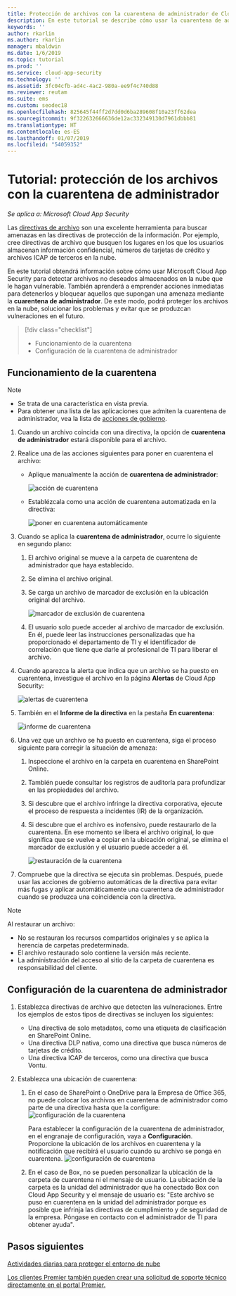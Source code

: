 ```yaml
---
title: Protección de archivos con la cuarentena de administrador de Cloud App Security
description: En este tutorial se describe cómo usar la cuarentena de administrador para controlar las infracciones de datos.
keywords: ''
author: rkarlin
ms.author: rkarlin
manager: mbaldwin
ms.date: 1/6/2019
ms.topic: tutorial
ms.prod: ''
ms.service: cloud-app-security
ms.technology: ''
ms.assetid: 3fc04cfb-ad4c-4ac2-980a-ee9f4c740d88
ms.reviewer: reutam
ms.suite: ems
ms.custom: seodec18
ms.openlocfilehash: 825645f44ff2d7dd0d6ba289608f10a23ff62dea
ms.sourcegitcommit: 9f322632666636de12ac332349130d7961dbbb81
ms.translationtype: HT
ms.contentlocale: es-ES
ms.lasthandoff: 01/07/2019
ms.locfileid: "54059352"
---
```

# <a name="tutorial-protect-files-with-admin-quarantine"></a>Tutorial: protección de los archivos con la cuarentena de administrador

*Se aplica a: Microsoft Cloud App Security*

Las [directivas de archivo](data-protection-policies.md) son una excelente herramienta para buscar amenazas en las directivas de protección de la información. Por ejemplo, cree directivas de archivo que busquen los lugares en los que los usuarios almacenan información confidencial, números de tarjetas de crédito y archivos ICAP de terceros en la nube. 

En este tutorial obtendrá información sobre cómo usar Microsoft Cloud App Security para detectar archivos no deseados almacenados en la nube que le hagan vulnerable. También aprenderá a emprender acciones inmediatas para detenerlos y bloquear aquellos que supongan una amenaza mediante la **cuarentena de administrador**. De este modo, podrá proteger los archivos en la nube, solucionar los problemas y evitar que se produzcan vulneraciones en el futuro.



> [!div class="checklist"]
> * Funcionamiento de la cuarentena 
> * Configuración de la cuarentena de administrador


## <a name="understand-how-quarantine-works"></a>Funcionamiento de la cuarentena 

>[!NOTE] 
> - Se trata de una característica en vista previa.
> - Para obtener una lista de las aplicaciones que admiten la cuarentena de administrador, vea la lista de [acciones de gobierno](governance-actions.md).

1. Cuando un archivo coincida con una directiva, la opción de **cuarentena de administrador** estará disponible para el archivo.

2. Realice una de las acciones siguientes para poner en cuarentena el archivo:
   - Aplique manualmente la acción de **cuarentena de administrador**:
     
     ![acción de cuarentena](./media/quarantine-action.png)

   - Establézcala como una acción de cuarentena automatizada en la directiva: 

     ![poner en cuarentena automáticamente](./media/quarantine-automated.png)

3. Cuando se aplica la **cuarentena de administrador**, ocurre lo siguiente en segundo plano:

   1. El archivo original se mueve a la carpeta de cuarentena de administrador que haya establecido.
   2. Se elimina el archivo original.
   3. Se carga un archivo de marcador de exclusión en la ubicación original del archivo.
      
      ![marcador de exclusión de cuarentena](./media/quarantine-tombstone.png)
      
   4. El usuario solo puede acceder al archivo de marcador de exclusión. En él, puede leer las instrucciones personalizadas que ha proporcionado el departamento de TI y el identificador de correlación que tiene que darle al profesional de TI para liberar el archivo.

4. Cuando aparezca la alerta que indica que un archivo se ha puesto en cuarentena, investigue el archivo en la página **Alertas** de Cloud App Security:
   
   ![alertas de cuarentena](./media/quarantine-alerts.png)
   
5. También en el **Informe de la directiva** en la pestaña **En cuarentena**:
   
   ![informe de cuarentena](./media/quarantine-report.png)
    
6. Una vez que un archivo se ha puesto en cuarentena, siga el proceso siguiente para corregir la situación de amenaza:
    
    1. Inspeccione el archivo en la carpeta en cuarentena en SharePoint Online.
    2. También puede consultar los registros de auditoría para profundizar en las propiedades del archivo.
    3. Si descubre que el archivo infringe la directiva corporativa, ejecute el proceso de respuesta a incidentes (IR) de la organización.
    4. Si descubre que el archivo es inofensivo, puede restaurarlo de la cuarentena. En ese momento se libera el archivo original, lo que significa que se vuelve a copiar en la ubicación original, se elimina el marcador de exclusión y el usuario puede acceder a él.
       
       ![restauración de la cuarentena](./media/quarantine-restore.png)
       
7. Compruebe que la directiva se ejecuta sin problemas. Después, puede usar las acciones de gobierno automáticas de la directiva para evitar más fugas y aplicar automáticamente una cuarentena de administrador cuando se produzca una coincidencia con la directiva.

> [!NOTE]
> Al restaurar un archivo:
> - No se restauran los recursos compartidos originales y se aplica la herencia de carpetas predeterminada.
> - El archivo restaurado solo contiene la versión más reciente.
> - La administración del acceso al sitio de la carpeta de cuarentena es responsabilidad del cliente.


## <a name="set-up-admin-quarantine"></a>Configuración de la cuarentena de administrador

1. Establezca directivas de archivo que detecten las vulneraciones. Entre los ejemplos de estos tipos de directivas se incluyen los siguientes:

    - Una directiva de solo metadatos, como una etiqueta de clasificación en SharePoint Online.
    - Una directiva DLP nativa, como una directiva que busca números de tarjetas de crédito. 
    - Una directiva ICAP de terceros, como una directiva que busca Vontu.

2. Establezca una ubicación de cuarentena:
   1. En el caso de SharePoint o OneDrive para la Empresa de Office 365, no puede colocar los archivos en cuarentena de administrador como parte de una directiva hasta que la configure: ![configuración de la cuarentena](./media/quarantine-warning.png)

      Para establecer la configuración de la cuarentena de administrador, en el engranaje de configuración, vaya a **Configuración**. Proporcione la ubicación de los archivos en cuarentena y la notificación que recibirá el usuario cuando su archivo se ponga en cuarentena. 
      ![configuración de cuarentena](./media/quarantine-settings.png)

   2. En el caso de Box, no se pueden personalizar la ubicación de la carpeta de cuarentena ni el mensaje de usuario. La ubicación de la carpeta es la unidad del administrador que ha conectado Box con Cloud App Security y el mensaje de usuario es: "Este archivo se puso en cuarentena en la unidad del administrador porque es posible que infrinja las directivas de cumplimiento y de seguridad de la empresa. Póngase en contacto con el administrador de TI para obtener ayuda".



## <a name="next-steps"></a>Pasos siguientes 
[Actividades diarias para proteger el entorno de nube](daily-activities-to-protect-your-cloud-environment.md)   

[Los clientes Premier también pueden crear una solicitud de soporte técnico directamente en el portal Premier.](https://premier.microsoft.com/)  
